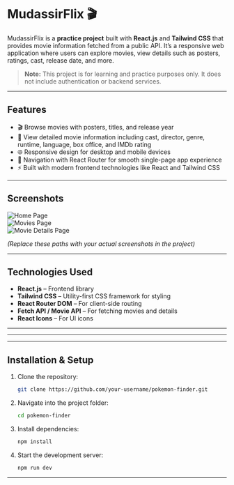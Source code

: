 # MudassirFlix 🎬

MudassirFlix is a **practice project** built with **React.js** and **Tailwind CSS** that provides movie information fetched from a public API. It’s a responsive web application where users can explore movies, view details such as posters, ratings, cast, release date, and more.  

> **Note:** This project is for learning and practice purposes only. It does not include authentication or backend services.  

---

## Features

- 🎬 Browse movies with posters, titles, and release year  
- 📄 View detailed movie information including cast, director, genre, runtime, language, box office, and IMDb rating  
- 🌐 Responsive design for desktop and mobile devices  
- 🔗 Navigation with React Router for smooth single-page app experience  
- ⚡ Built with modern frontend technologies like React and Tailwind CSS  

---

## Screenshots

![Home Page](./src/assets/home-screenshot.png)  
![Movies Page](./src/assets/movies-screenshot.png)  
![Movie Details Page](./src/assets/moviedetails-screenshot.png)  

*(Replace these paths with your actual screenshots in the project)*

---

## Technologies Used

- **React.js** – Frontend library  
- **Tailwind CSS** – Utility-first CSS framework for styling  
- **React Router DOM** – For client-side routing  
- **Fetch API / Movie API** – For fetching movies and details  
- **React Icons** – For UI icons  

---


---

---

##  Installation & Setup

1. Clone the repository:
   ```bash
   git clone https://github.com/your-username/pokemon-finder.git
   ```

2. Navigate into the project folder:
   ```bash
   cd pokemon-finder
   ```

3. Install dependencies:
   ```bash
   npm install
   ```

4. Start the development server:
   ```bash
   npm run dev
   ```

---




